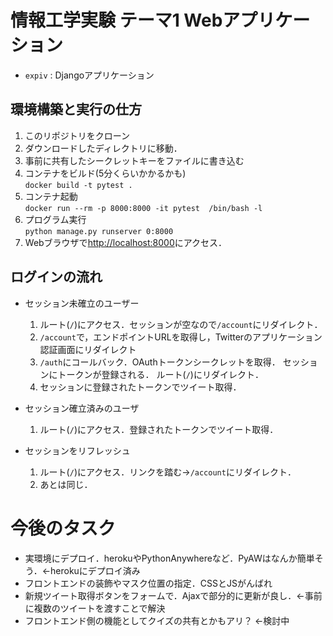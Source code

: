 # 情報工学実験 テーマ1 Webアプリケーション
- `expiv` : Djangoアプリケーション


## 環境構築と実行の仕方
1. このリポジトリをクローン
4. ダウンロードしたディレクトリに移動．
5. 事前に共有したシークレットキーをファイルに書き込む
6. コンテナをビルド(5分くらいかかるかも)  
	`docker build -t pytest .`
4. コンテナ起動  
	`docker run --rm -p 8000:8000 -it pytest  /bin/bash -l`
5. プログラム実行  
	`python manage.py runserver 0:8000`
6. Webブラウザで[http://localhost:8000](http://localhost:8000)にアクセス．



## ログインの流れ

- セッション未確立のユーザー
	1. ルート(`/`)にアクセス．セッションが空なので`/account`にリダイレクト．
	2. `/account`で，エンドポイントURLを取得し，Twitterのアプリケーション認証画面にリダイレクト
	3. `/auth`にコールバック．OAuthトークンシークレットを取得．
セッションにトークンが登録される．
		ルート(`/`)にリダイレクト．
	4. セッションに登録されたトークンでツイート取得．

- セッション確立済みのユーザ
	1. ルート(`/`)にアクセス．登録されたトークンでツイート取得．

- セッションをリフレッシュ
	1. ルート(`/`)にアクセス．リンクを踏む→`/account`にリダイレクト．
	2. あとは同じ．


# 今後のタスク
- 実環境にデプロイ．herokuやPythonAnywhereなど．PyAWはなんか簡単そう．←herokuにデプロイ済み
- フロントエンドの装飾やマスク位置の指定．CSSとJSがんばれ
- 新規ツイート取得ボタンをフォームで．Ajaxで部分的に更新が良し．←事前に複数のツイートを渡すことで解決
- フロントエンド側の機能としてクイズの共有とかもアリ？ ←検討中

